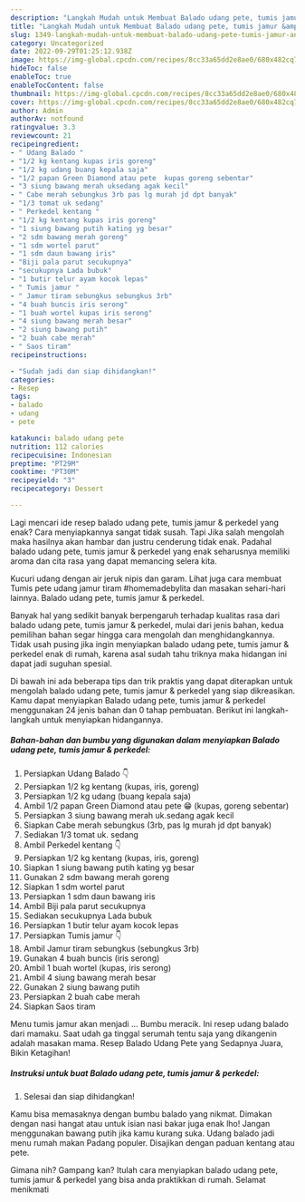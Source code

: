 ```yaml
---
description: "Langkah Mudah untuk Membuat Balado udang pete, tumis jamur &amp;amp; perkedel yang Lezat, Buat Buka Puasa Menggugah Selera"
title: "Langkah Mudah untuk Membuat Balado udang pete, tumis jamur &amp;amp; perkedel yang Lezat, Buat Buka Puasa Menggugah Selera"
slug: 1349-langkah-mudah-untuk-membuat-balado-udang-pete-tumis-jamur-and-amp-perkedel-yang-lezat-buat-buka-puasa-menggugah-selera
category: Uncategorized
date: 2022-09-29T01:25:12.938Z
image: https://img-global.cpcdn.com/recipes/8cc33a65dd2e8ae0/680x482cq70/balado-udang-pete-tumis-jamur-perkedel-foto-resep-utama.jpg
hideToc: false
enableToc: true
enableTocContent: false
thumbnail: https://img-global.cpcdn.com/recipes/8cc33a65dd2e8ae0/680x482cq70/balado-udang-pete-tumis-jamur-perkedel-foto-resep-utama.jpg
cover: https://img-global.cpcdn.com/recipes/8cc33a65dd2e8ae0/680x482cq70/balado-udang-pete-tumis-jamur-perkedel-foto-resep-utama.jpg
author: Admin
authorAv: notfound
ratingvalue: 3.3
reviewcount: 21
recipeingredient:
- " Udang Balado "
- "1/2 kg kentang kupas iris goreng"
- "1/2 kg udang buang kepala saja"
- "1/2 papan Green Diamond atau pete  kupas goreng sebentar"
- "3 siung bawang merah uksedang agak kecil"
- " Cabe merah sebungkus 3rb pas lg murah jd dpt banyak"
- "1/3 tomat uk sedang"
- " Perkedel kentang "
- "1/2 kg kentang kupas iris goreng"
- "1 siung bawang putih kating yg besar"
- "2 sdm bawang merah goreng"
- "1 sdm wortel parut"
- "1 sdm daun bawang iris"
- "Biji pala parut secukupnya"
- "secukupnya Lada bubuk"
- "1 butir telur ayam kocok lepas"
- " Tumis jamur "
- " Jamur tiram sebungkus sebungkus 3rb"
- "4 buah buncis iris serong"
- "1 buah wortel kupas iris serong"
- "4 siung bawang merah besar"
- "2 siung bawang putih"
- "2 buah cabe merah"
- " Saos tiram"
recipeinstructions:

- "Sudah jadi dan siap dihidangkan!"
categories:
- Resep
tags:
- balado
- udang
- pete

katakunci: balado udang pete 
nutrition: 112 calories
recipecuisine: Indonesian
preptime: "PT29M"
cooktime: "PT30M"
recipeyield: "3"
recipecategory: Dessert

---
```



Lagi mencari ide resep balado udang pete, tumis jamur &amp; perkedel yang enak? Cara menyiapkannya sangat tidak susah. Tapi Jika salah mengolah maka hasilnya akan hambar dan justru cenderung tidak enak. Padahal balado udang pete, tumis jamur &amp; perkedel yang enak seharusnya memiliki aroma dan cita rasa yang dapat memancing selera kita.


Kucuri udang dengan air jeruk nipis dan garam. Lihat juga cara membuat Tumis pete udang jamur tiram #homemadebylita dan masakan sehari-hari lainnya. Balado udang pete, tumis jamur &amp; perkedel.

Banyak hal yang sedikit banyak berpengaruh terhadap kualitas rasa dari balado udang pete, tumis jamur &amp; perkedel, mulai dari jenis bahan, kedua pemilihan bahan segar hingga cara mengolah dan menghidangkannya. Tidak usah pusing jika ingin menyiapkan balado udang pete, tumis jamur &amp; perkedel enak di rumah, karena asal sudah tahu triknya maka hidangan ini dapat jadi suguhan spesial.


Di bawah ini ada beberapa tips dan trik praktis yang dapat diterapkan untuk mengolah balado udang pete, tumis jamur &amp; perkedel yang siap dikreasikan. Kamu dapat menyiapkan Balado udang pete, tumis jamur &amp; perkedel menggunakan 24 jenis bahan dan 0 tahap pembuatan. Berikut ini langkah-langkah untuk menyiapkan hidangannya.

<!--inarticleads1-->

##### Bahan-bahan dan bumbu yang digunakan dalam menyiapkan Balado udang pete, tumis jamur &amp; perkedel:

1. Persiapkan  Udang Balado 👇
1. Persiapkan 1/2 kg kentang (kupas, iris, goreng)
1. Persiapkan 1/2 kg udang (buang kepala saja)
1. Ambil 1/2 papan Green Diamond atau pete 😁 (kupas, goreng sebentar)
1. Persiapkan 3 siung bawang merah uk.sedang agak kecil
1. Siapkan  Cabe merah sebungkus (3rb, pas lg murah jd dpt banyak)
1. Sediakan 1/3 tomat uk. sedang
1. Ambil  Perkedel kentang 👇
1. Persiapkan 1/2 kg kentang (kupas, iris, goreng)
1. Siapkan 1 siung bawang putih kating yg besar
1. Gunakan 2 sdm bawang merah goreng
1. Siapkan 1 sdm wortel parut
1. Persiapkan 1 sdm daun bawang iris
1. Ambil Biji pala parut secukupnya
1. Sediakan secukupnya Lada bubuk
1. Persiapkan 1 butir telur ayam kocok lepas
1. Persiapkan  Tumis jamur 👇
1. Ambil  Jamur tiram sebungkus (sebungkus 3rb)
1. Gunakan 4 buah buncis (iris serong)
1. Ambil 1 buah wortel (kupas, iris serong)
1. Ambil 4 siung bawang merah besar
1. Gunakan 2 siung bawang putih
1. Persiapkan 2 buah cabe merah
1. Siapkan  Saos tiram


Menu tumis jamur akan menjadi … Bumbu meracik. Ini resep udang balado dari mamaku. Saat udah ga tinggal serumah tentu saja yang dikangenin adalah masakan mama. Resep Balado Udang Pete yang Sedapnya Juara, Bikin Ketagihan! 

<!--inarticleads2-->

##### Instruksi untuk buat Balado udang pete, tumis jamur &amp; perkedel:


1. Selesai dan siap dihidangkan!

Kamu bisa memasaknya dengan bumbu balado yang nikmat. Dimakan dengan nasi hangat atau untuk isian nasi bakar juga enak lho! Jangan menggunakan bawang putih jika kamu kurang suka. Udang balado jadi menu rumah makan Padang populer. Disajikan dengan paduan kentang atau pete. 

Gimana nih? Gampang kan? Itulah cara menyiapkan balado udang pete, tumis jamur &amp; perkedel yang bisa anda praktikkan di rumah. Selamat menikmati
